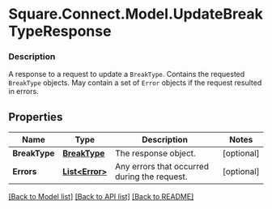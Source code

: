 # Square.Connect.Model.UpdateBreakTypeResponse

### Description

A response to a request to update a `BreakType`. Contains the requested `BreakType` objects. May contain a set of `Error` objects if the request resulted in errors.

## Properties

Name | Type | Description | Notes
------------ | ------------- | ------------- | -------------
**BreakType** | [**BreakType**](BreakType.md) | The response object. | [optional] 
**Errors** | [**List&lt;Error&gt;**](Error.md) | Any errors that occurred during the request. | [optional] 



[[Back to Model list]](../README.md#documentation-for-models) [[Back to API list]](../README.md#documentation-for-api-endpoints) [[Back to README]](../README.md)

